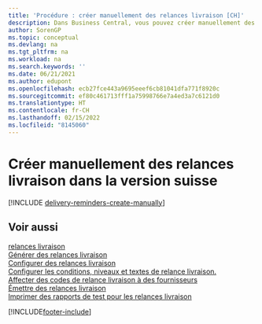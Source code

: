 ```yaml
---
title: 'Procédure : créer manuellement des relances livraison [CH]'
description: Dans Business Central, vous pouvez créer manuellement des relances livraison lorsqu'un achat n'a pas été envoyé comme prévu.
author: SorenGP
ms.topic: conceptual
ms.devlang: na
ms.tgt_pltfrm: na
ms.workload: na
ms.search.keywords: ''
ms.date: 06/21/2021
ms.author: edupont
ms.openlocfilehash: ecb27fce443a9695eeef6cb81041dfa771f8920c
ms.sourcegitcommit: ef80c461713fff1a75998766e7a4ed3a7c6121d0
ms.translationtype: HT
ms.contentlocale: fr-CH
ms.lasthandoff: 02/15/2022
ms.locfileid: "8145060"
---
```

# <a name="create-delivery-reminders-manually-in-the-swiss-version"></a>Créer manuellement des relances livraison dans la version suisse

[!INCLUDE [delivery-reminders-create-manually](../includes/ATCHDE/delivery-reminders-create-manually.md)]

## <a name="see-also"></a>Voir aussi

[relances livraison](delivery-reminders.md)  
[Générer des relances livraison](how-to-generate-delivery-reminders.md)  
[Configurer des relances livraison](how-to-set-up-delivery-reminders.md)  
[Configurer les conditions, niveaux et textes de relance livraison.](how-to-set-up-delivery-reminder-terms-levels-and-text.md)  
[Affecter des codes de relance livraison à des fournisseurs](how-to-assign-delivery-reminder-codes-to-vendors.md)  
[Émettre des relances livraison](how-to-issue-delivery-reminders.md)  
[Imprimer des rapports de test pour les relances livraison](how-to-print-test-reports-for-delivery-reminders.md)  


[!INCLUDE[footer-include](../../includes/footer-banner.md)]